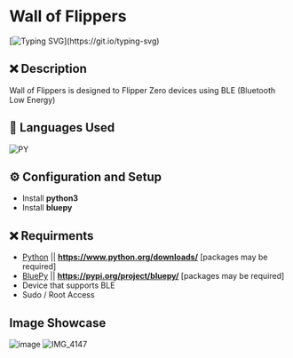 # Wall of Flippers
[![Typing SVG](https://readme-typing-svg.herokuapp.com?font=Fira+Code&weight=1&duration=2000&pause=1000&color=F70000&width=435&lines=Have+Questions%3F;Feel+free+to+contact+me!)](https://git.io/typing-svg)


## ❌ Description
Wall of Flippers is designed to Flipper Zero devices using BLE (Bluetooth Low Energy)


## 🔨 Languages Used
![PY](https://custom-icon-badges.herokuapp.com/badge/Python-black.svg?logo=python&logoColor=orange)

## ⚙️ Configuration and Setup
  - Install **python3**
  - Install **bluepy**
  
  
  
## ❌ Requirments
- [Python](https://www.python.org/downloads/) || **https://www.python.org/downloads/** [packages may be required]
- [BluePy](https://pypi.org/project/bluepy/) || **https://pypi.org/project/bluepy/** [packages may be required]
- Device that supports BLE
- Sudo / Root Access


## Image Showcase
![image](https://github.com/K3YOMI/Wall-of-Flippers/assets/54733885/f188bfbb-fa54-4b1c-b468-7635683d214f)
![IMG_4147](https://github.com/K3YOMI/Wall-of-Flippers/assets/54733885/69707b8b-5240-43fb-a341-2524612b9097)


